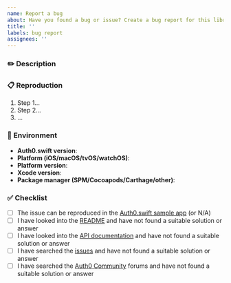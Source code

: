 ```yaml
---
name: Report a bug
about: Have you found a bug or issue? Create a bug report for this library
title: ''
labels: bug report
assignees: ''
---
```


<!--
⚠️ Please do not report security vulnerabilities here. The Responsible Disclosure Program details the procedure for disclosing security issues: https://auth0.com/responsible-disclosure-policy
ℹ️ For general support or usage questions, use the Auth0 Community forums or raise a support ticket.

Please read through the template below and answer all relevant sections. Your additional work here is greatly appreciated and will help us respond as quickly as possible. To avoid duplicates, please search existing issues before submitting one here.

By submitting an issue to this repository, you agree to the terms within the Auth0 Code of Conduct: https://github.com/auth0/open-source-template/blob/master/CODE-OF-CONDUCT.md.
-->

### ✏️ Description

<!-- 
Provide a clear and concise description of the issue, including what you expected to happen.
-->

### 📋 Reproduction

<!-- 
ℹ️ If clear, reproducible steps or a sample app that demonstrates the undesirable behavior cannot be provided, we may not be able to follow up on this bug report.

Detail the steps taken to reproduce this error, and whether this issue can be reproduced consistently or if it is intermittent. Where applicable, please include:

- A code sample to reproduce the issue, or a sample app that reproduces the undesirable behavior
- Log information and HTTP request traces (redact/remove sensitive information)
- Application settings (redact/remove sensitive information)
- Screenshots/GIFs/videos
-->

1. Step 1...
2. Step 2...
3. ...

### 📱 Environment

- **Auth0.swift version**:
- **Platform (iOS/macOS/tvOS/watchOS)**:
- **Platform version**:
- **Xcode version**:
- **Package manager (SPM/Cocoapods/Carthage/other)**:

### ✅ Checklist

<!-- 
⚠️ These are all required. Issues with an incomplete or missing checklist will be unceremoniously closed.
-->

- [ ] The issue can be reproduced in the [Auth0.swift sample app](https://github.com/auth0-samples/auth0-ios-swift-sample) (or N/A)
- [ ] I have looked into the [README](https://github.com/auth0/Auth0.swift#readme) and have not found a suitable solution or answer
- [ ] I have looked into the [API documentation](https://auth0.github.io/Auth0.swift/) and have not found a suitable solution or answer
- [ ] I have searched the [issues](https://github.com/auth0/Auth0.swift/issues) and have not found a suitable solution or answer
- [ ] I have searched the [Auth0 Community](https://community.auth0.com/tags/c/sdks/5/swift) forums and have not found a suitable solution or answer
